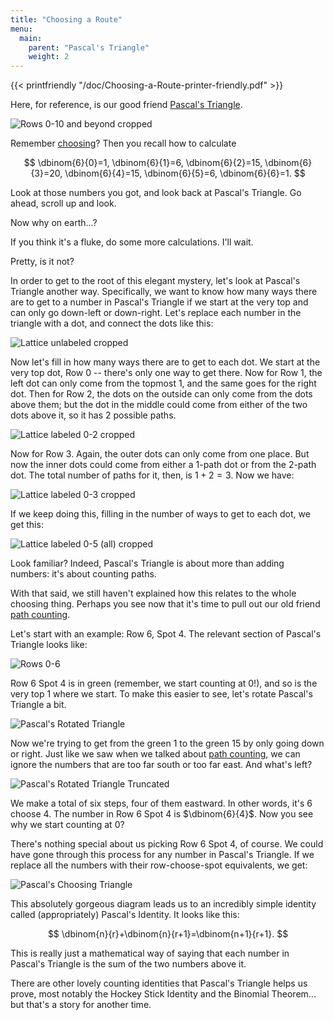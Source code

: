 ```yaml
---
title: "Choosing a Route"
menu:
  main:
    parent: "Pascal's Triangle"
    weight: 2
---
```



{{< printfriendly "/doc/Choosing-a-Route-printer-friendly.pdf" >}}

Here, for reference, is our good friend [Pascal's Triangle](/better-ways-to-count/pascals-triangle/ "Pascal’s Triangle").

![Rows 0-10 and beyond cropped](/img/Rows-0-10-and-beyond-cropped.png)

Remember [choosing](/better-ways-to-count/on-choosing/ "On Choosing")? Then you recall how to calculate

$$ \dbinom{6}{0}=1, \dbinom{6}{1}=6, \dbinom{6}{2}=15, \dbinom{6}{3}=20, \dbinom{6}{4}=15, \dbinom{6}{5}=6, \dbinom{6}{6}=1. $$

Look at those numbers you got, and look back at Pascal's Triangle. Go ahead, scroll up and look.

Now why on earth...?

If you think it's a fluke, do some more calculations. I'll wait.

Pretty, is it not?

In order to get to the root of this elegant mystery, let's look at Pascal's Triangle another way. Specifically, we want to know how many ways there are to get to a number in Pascal's Triangle if we start at the very top and can only go down-left or down-right. Let's replace each number in the triangle with a dot, and connect the dots like this:

![Lattice unlabeled cropped](/img/Lattice-unlabeled-cropped.png)

Now let's fill in how many ways there are to get to each dot. We start at the very top dot, Row 0 -- there's only one way to get there. Now for Row 1, the left dot can only come from the topmost 1, and the same goes for the right dot. Then for Row 2, the dots on the outside can only come from the dots above them; but the dot in the middle could come from either of the two dots above it, so it has 2 possible paths.

![Lattice labeled 0-2 cropped](/img/Lattice-labeled-0-2-cropped.png)

Now for Row 3. Again, the outer dots can only come from one place. But now the inner dots could come from either a 1-path dot or from the 2-path dot. The total number of paths for it, then, is $1+2=3$. Now we have:

![Lattice labeled 0-3 cropped](/img/Lattice-labeled-0-3-cropped.png)

If we keep doing this, filling in the number of ways to get to each dot, we get this:

![Lattice labeled 0-5 (all) cropped](/img/Lattice-labeled-0-5-all-cropped.png)

Look familiar? Indeed, Pascal's Triangle is about more than adding numbers: it's about counting paths.

With that said, we still haven't explained how this relates to the whole choosing thing. Perhaps you see now that it's time to pull out our old friend [path counting](/better-ways-to-count/path-counting/ "Path Counting").

Let's start with an example: Row 6, Spot 4. The relevant section of Pascal's Triangle looks like:

![Rows 0-6](/img/Rows-0-6.png)

Row 6 Spot 4 is in green (remember, we start counting at 0!), and so is the very top 1 where we start. To make this easier to see, let's rotate Pascal's Triangle a bit.

![Pascal\'s Rotated Triangle](/img/Pascals-Rotated-Triangle.png)

Now we're trying to get from the green 1 to the green 15 by only going down or right. Just like we saw when we talked about [path counting](/better-ways-to-count/path-counting/ "Path Counting"), we can ignore the numbers that are too far south or too far east. And what's left?

![Pascal\'s Rotated Triangle Truncated](/img/Pascals-Rotated-Triangle-Truncated.png)

We make a total of six steps, four of them eastward. In other words, it's $6$ choose $4$. The number in Row 6 Spot 4 is $\dbinom{6}{4}$. Now you see why we start counting at $0$?

There's nothing special about us picking Row 6 Spot 4, of course. We could have gone through this process for any number in Pascal's Triangle. If we replace all the numbers with their row-choose-spot equivalents, we get:

![Pascal\'s Choosing Triangle](/img/Pascals-Choosing-Triangle.png)

This absolutely gorgeous diagram leads us to an incredibly simple identity called (appropriately) Pascal's Identity. It looks like this:

$$ \dbinom{n}{r}+\dbinom{n}{r+1}=\dbinom{n+1}{r+1}. $$

This is really just a mathematical way of saying that each number in Pascal's Triangle is the sum of the two numbers above it.

There are other lovely counting identities that Pascal's Triangle helps us prove, most notably the Hockey Stick Identity and the Binomial Theorem... but that's a story for another time.
